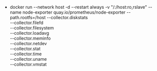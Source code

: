 - docker run --network host -d --restart always -v "/:/host:ro,rslave" --name node-exporter quay.io/prometheus/node-exporter --path.rootfs=/host --collector.diskstats \
    --collector.filefd \
    --collector.filesystem \
    --collector.loadavg \
    --collector.meminfo \
    --collector.netdev \
    --collector.stat \
    --collector.time \
    --collector.uname \
    --collector.vmstat
